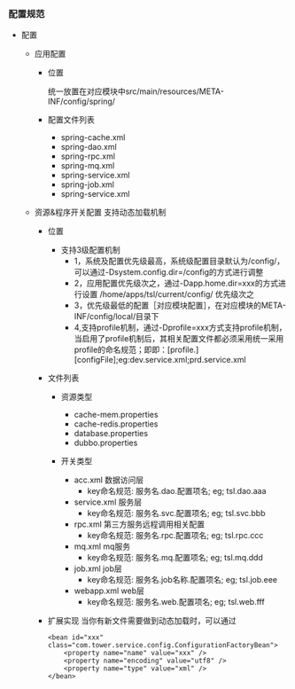 ### 配置规范

+ 配置
	+ 应用配置
		+ 位置
		
			统一放置在对应模块中src/main/resources/META-INF/config/spring/
			
		+ 配置文件列表
			+ spring-cache.xml
			+ spring-dao.xml
			+ spring-rpc.xml
			+ spring-mq.xml
			+ spring-service.xml
			+ spring-job.xml
			+ spring-service.xml
		
	+ 资源&程序开关配置 支持动态加载机制
		+ 位置
			+ 支持3级配置机制
				+ 1，系统及配置优先级最高，系统级配置目录默认为/config/，可以通过-Dsystem.config.dir=/config的方式进行调整
				+ 2，应用配置优先级次之，通过-Dapp.home.dir=xxx的方式进行设置
        			/home/apps/tsl/current/config/ 优先级次之
				+ 3，优先级最低的配置［对应模块配置］，在对应模块的META-INF/config/local/目录下
				+ 4,支持profile机制，通过-Dprofile=xxx方式支持profile机制，当启用了profile机制后，其相关配置文件都必须采用统一采用profile的命名规范；即即：[profile.][configFile];eg:dev.service.xml;prd.service.xml
			
		+ 文件列表
			+ 资源类型
				+ cache-mem.properties
				+ cache-redis.properties
				+ database.properties
				+ dubbo.properties
				
			+ 开关类型
				+ acc.xml 数据访问层
					+ key命名规范: 服务名.dao.配置项名; eg; tsl.dao.aaa
				+ service.xml 服务层
					+ key命名规范: 服务名.svc.配置项名; eg; tsl.svc.bbb
				+ rpc.xml 第三方服务远程调用相关配置
					+ key命名规范: 服务名.rpc.配置项名; eg; tsl.rpc.ccc
				+ mq.xml  mq服务
					+ key命名规范: 服务名.mq.配置项名; eg; tsl.mq.ddd
				+ job.xml job层
					+ key命名规范: 服务名.job名称.配置项名; eg; tsl.job.eee
				+ webapp.xml web层
					+ key命名规范: 服务名.web.配置项名; eg; tsl.web.fff
		+ 扩展实现
			当你有新文件需要做到动态加载时，可以通过
			

			```
			<bean id="xxx" class="com.tower.service.config.ConfigurationFactoryBean">
				<property name="name" value="xxx" />
		        <property name="encoding" value="utf8" />
		        <property name="type" value="xml" />
			</bean>
			```
